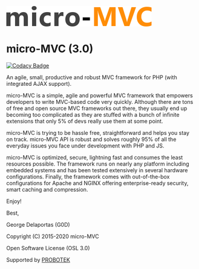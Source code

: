 ![alt tag](https://github.com/g0d/micro-MVC/blob/master/site/pix/micro_mvc.png)

# micro-MVC (3.0)

[![Codacy Badge](https://api.codacy.com/project/badge/Grade/a3246d5ff1c745c4a77e5f15a4893378)](https://www.codacy.com/app/g.delaportas/micro-MVC?utm_source=github.com&utm_medium=referral&utm_content=g0d/micro-MVC&utm_campaign=badger)

An agile, small, productive and robust MVC framework for PHP (with integrated AJAX support).

micro-MVC is a simple, agile and powerful MVC framework that empowers developers to write 
MVC-based code very quickly. Although there are tons of free and open source MVC frameworks out there, they 
usually end up becoming too complicated as they are stuffed with a bunch of infinite extensions that only 
5% of devs really use them at some point.

micro-MVC is trying to be hassle free, straightforward and helps you stay on track. micro-MVC API is robust 
and solves roughly 95% of all the everyday issues you face under development with PHP and JS.

micro-MVC is optimized, secure, lightning fast and consumes the least resources possible.
The framework runs on nearly any platform including embedded systems and has been tested extensively in several hardware configurations. Finally, the framework comes with out-of-the-box configurations for Apache and NGINX offering enterprise-ready security, smart caching and compression.

Enjoy!

Best,

George Delaportas (G0D)

Copyright (C) 2015-2020 micro-MVC

Open Software License (OSL 3.0)

Supported by [PROBOTEK](https://probotek.eu/)
